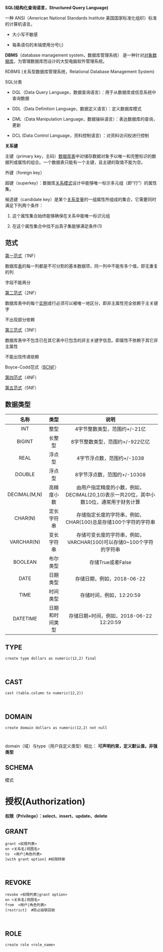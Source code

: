 <p><strong>SQL(结构化查询语言，Structured Query Language)</strong></p>
<p>一种 ANSI（American National Standards Institute 美国国家标准化组织）标准的计算机语言。</p>
<ul>
<li>
<p>大小写不敏感</p>
</li>
<li>
<p>每条语句的末端使用分号(;)</p>
</li>
</ul>
<p><strong>DBMS</strong>（database management system，数据库管理系统） 是一种针对<a href="https://zh.wikipedia.org/wiki/%E5%AF%B9%E8%B1%A1%E6%95%B0%E6%8D%AE%E5%BA%93" target="_blank">对象数据库</a>，为管理数据库而设计的大型电脑软件管理系统。</p>
<p>RDBMS (关系型数据库管理系统，Relational Database Management System)</p>
<p>SQL分类</p>
<ul>
<li>
<p>DQL（Data Query Language，数据查询语言）：用于从数据库或信息系统中查询数据</p>
</li>
<li>
<p>DDL（Data Definition Language，数据定义语言）：定义数据库模式</p>
</li>
<li>
<p>DML（Data Manipulation Language，数据操纵语言）：表达数据库的查询，更新</p>
</li>
<li>
<p>DCL (Data Control Language，资料控制语言) ：对资料访问权进行控制</p>
</li>
</ul>
<p><strong>关系键</strong></p>
<p>主键（primary key，主码）<a href="https://zh.wikipedia.org/wiki/%E6%95%B0%E6%8D%AE%E5%BA%93%E8%A1%A8" target="_blank">数据库表</a>中对储存数据对象予以唯一和完整标识的数据列或属性的组合。一个数据表只能有一个主键，且主键的取值不能为空。</p>
<p>外键（foreign key）</p>
<p>超键（superkey）：数据库<a href="https://zh.wikipedia.org/w/index.php?title=%E5%85%B3%E7%B3%BB%E6%A8%A1%E5%BC%8F&amp;action=edit&amp;redlink=1" target="_blank">关系模式</a>设计中能够唯一标示多元组（即“行”）的属性集。</p>
<p>候选键（candidate key）是某个<a href="https://zh.wikipedia.org/w/index.php?title=%E5%85%B3%E7%B3%BB%E5%8F%98%E9%87%8F&amp;action=edit&amp;redlink=1" target="_blank">关系变量</a>的一组属性所组成的集合，它需要同时满足下列两个条件：</p>
<ol>
<li>
<p>这个属性集合始终能够确保在关系中能唯一标识元组</p>
</li>
<li>
<p>在这个属性集合中找不出真子集能够满足条件(1)</p>
</li>
</ol>
<h2>范式</h2>
<p><a href="https://baike.baidu.com/item/%E7%AC%AC%E4%B8%80%E8%8C%83%E5%BC%8F" target="_blank">第一范式</a>（1NF）</p>
<p>数据库<a href="https://baike.baidu.com/item/%E8%A1%A8/9997188" target="_blank">表</a>的每一列都是不可分割的基本数据项，同一列中不能有多个值，即无重复的列</p>
<p>字段不能再分</p>
<p><a href="https://baike.baidu.com/item/%E7%AC%AC%E4%BA%8C%E8%8C%83%E5%BC%8F" target="_blank">第二范式</a>（2NF）</p>
<p>数据库表中的每个<a href="https://baike.baidu.com/item/%E5%AE%9E%E4%BE%8B" target="_blank">实例</a>或行必须可以被唯一地区分，即非主属性完全依赖于主关键字</p>
<p>不出现部分依赖</p>
<p><a href="https://baike.baidu.com/item/%E7%AC%AC%E4%B8%89%E8%8C%83%E5%BC%8F" target="_blank">第三范式</a>（3NF）</p>
<p>数据库表中不包含已在其它表中已包含的非主关键字信息。即属性不依赖于其它非主属性</p>
<p>不能出现传递依赖</p>
<p>Boyce-Codd范式（<a href="https://baike.baidu.com/item/BCNF" target="_blank">BCNF</a>）</p>
<p><a href="https://baike.baidu.com/item/%E7%AC%AC%E5%9B%9B%E8%8C%83%E5%BC%8F" target="_blank">第四范式</a>（4NF）</p>
<p><a href="https://baike.baidu.com/item/%E7%AC%AC%E4%BA%94%E8%8C%83%E5%BC%8F" target="_blank">第五范式</a>（5NF）</p>
<h2>数据类型</h2>
<table>
<thead>
<tr>
<th style="text-align:center">名称</th>
<th style="text-align:center">类型</th>
<th style="text-align:center">说明</th>
</tr>
</thead>
<tbody>
<tr>
<td style="text-align:center">INT</td>
<td style="text-align:center">整型</td>
<td style="text-align:center">4字节整数类型，范围约+/-21亿</td>
</tr>
<tr>
<td style="text-align:center">BIGINT</td>
<td style="text-align:center">长整型</td>
<td style="text-align:center">8字节整数类型，范围约+/-922亿亿</td>
</tr>
<tr>
<td style="text-align:center">REAL</td>
<td style="text-align:center">浮点型</td>
<td style="text-align:center">4字节浮点数，范围约+/-1038</td>
</tr>
<tr>
<td style="text-align:center">DOUBLE</td>
<td style="text-align:center">浮点型</td>
<td style="text-align:center">8字节浮点数，范围约+/-10308</td>
</tr>
<tr>
<td style="text-align:center">DECIMAL(M,N)</td>
<td style="text-align:center">高精度小数</td>
<td style="text-align:center">由用户指定精度的小数，例如，DECIMAL(20,10)表示一共20位，其中小数10位，通常用于财务计算</td>
</tr>
<tr>
<td style="text-align:center">CHAR(N)</td>
<td style="text-align:center">定长字符串</td>
<td style="text-align:center">存储指定长度的字符串，例如，CHAR(100)总是存储100个字符的字符串</td>
</tr>
<tr>
<td style="text-align:center">VARCHAR(N)</td>
<td style="text-align:center">变长字符串</td>
<td style="text-align:center">存储可变长度的字符串，例如，VARCHAR(100)可以存储0~100个字符的字符串</td>
</tr>
<tr>
<td style="text-align:center">BOOLEAN</td>
<td style="text-align:center">布尔类型</td>
<td style="text-align:center">存储True或者False</td>
</tr>
<tr>
<td style="text-align:center">DATE</td>
<td style="text-align:center">日期类型</td>
<td style="text-align:center">存储日期，例如，2018-06-22</td>
</tr>
<tr>
<td style="text-align:center">TIME</td>
<td style="text-align:center">时间类型</td>
<td style="text-align:center">存储时间，例如，12:20:59</td>
</tr>
<tr>
<td style="text-align:center">DATETIME</td>
<td style="text-align:center">日期和时间类型</td>
<td style="text-align:center">存储日期+时间，例如，2018-06-22 12:20:59</td>
</tr>
</tbody>
</table>
<h2>TYPE</h2>
<pre data-syntax="sql"><code class="lang-sql hljs raw">create type dollars as numeric(12,2) final

</code></pre>
<h2>CAST</h2>
<pre data-syntax="sql"><code class="lang-sql hljs raw">cast (table.column to numeric(12,2))

</code></pre>
<h2>DOMAIN</h2>
<pre data-syntax="sql"><code class="lang-sql hljs raw">create domain dollars as numeric(12,2) not null

</code></pre>
<p>domain（域）与type（用户自定义类型）相比： <strong>可声明约束，定义默认值，非强类型</strong></p>
<h2>SCHEMA</h2>
<p>模式</p>
<h1>授权(Authorization)</h1>
<p><strong>权限（Privilege）：select、insert、update、delete</strong></p>
<h2>GRANT</h2>
<pre data-syntax="sql"><code class="lang-sql hljs raw">grant &lt;权限列表&gt;
on &lt;关系名|视图名&gt;
to  &lt;用户|角色列表&gt;
[with grant option] #权限转移

</code></pre>
<h2>REVOKE</h2>
<pre data-syntax="sql"><code class="lang-sql hljs raw">revoke &lt;权限列表|grant option&gt;
on &lt;关系名|视图名&gt;
from  &lt;用户|角色列表&gt;
[restrict]  #防止级联回收

</code></pre>
<h2>ROLE</h2>
<pre data-syntax="sql"><code class="lang-sql hljs raw">create role &lt;role_name&gt;

</code></pre>
